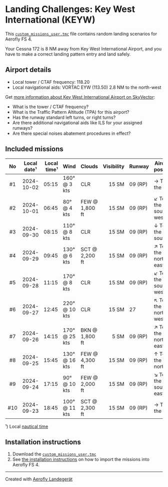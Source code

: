 # Landing Challenges: Key West International (KEYW)

This [`custom_missions_user.tmc`](./custom_missions_user.tmc) file contains random landing scenarios for Aerofly FS 4.

Your Cessna 172 is 8 NM away from Key West International Airport, and you have to make a correct landing pattern entry and land safely.

## Airport details

- Local tower / CTAF frequency: 118.20
- Local navigational aids: VORTAC EYW (113.50) 2.8 NM to the north-west

Get [more information about Key West International Airport on SkyVector](https://skyvector.com/airport/KEYW):

- What is the tower / CTAF frequency?
- What is the Traffic Pattern Altitude (TPA) for this airport?
- Has the runway standard left turns, or right turns?
- Are there additional navigational aids like ILS for your assigned runways?
- Are there special noises abatement procedures in effect?

## Included missions

| No  | Local date¹ | Local time¹ | Wind          | Clouds         | Visibility | Runway  | Aircraft position    |
| :-: | ----------- | ----------: | ------------- | -------------- | ---------: | ------- | -------------------- |
| #1  | 2024-10-02  |       05:15 | 160° @ 3 kts  | CLR            |      15 SM | 09 (RP) | → To the east        |
| #2  | 2024-10-01  |       06:45 | 80° @ 4 kts   | FEW @ 1,800 ft |      15 SM | 09 (RP) | ↙ To the south-west |
| #3  | 2024-09-30  |       08:15 | 110° @ 8 kts  | CLR            |      15 SM | 09 (RP) | ↓ To the south       |
| #4  | 2024-09-29  |       09:45 | 130° @ 6 kts  | SCT @ 2,200 ft |      15 SM | 09 (RP) | ↗ To the north-east |
| #5  | 2024-09-28  |       11:15 | 170° @ 8 kts  | CLR            |      15 SM | 09 (RP) | ↙ To the south-west |
| #6  | 2024-09-27  |       12:45 | 220° @ 10 kts | CLR            |      15 SM | 27      | ↖ To the north-west |
| #7  | 2024-09-26  |       14:15 | 170° @ 25 kts | BKN @ 1,800 ft |       5 SM | 09 (RP) | ↗ To the north-east |
| #8  | 2024-09-25  |       15:45 | 130° @ 16 kts | FEW @ 4,300 ft |      15 SM | 09 (RP) | ↑ To the north       |
| #9  | 2024-09-24  |       17:15 | 90° @ 10 kts  | FEW @ 2,000 ft |      15 SM | 09 (RP) | ↘ To the south-east |
| #10 | 2024-09-23  |       18:45 | 100° @ 11 kts | SCT @ 2,300 ft |      15 SM | 09 (RP) | → To the east        |

¹) Local [nautical time](https://en.wikipedia.org/wiki/Nautical_time)

## Installation instructions

1. Download the [`custom_missions_user.tmc`](./custom_missions_user.tmc)
2. See [the installation instructions](https://fboes.github.io/aerofly-missions/docs/generic-installation.html) on how to import the missions into Aerofly FS 4.

---

Created with [Aerofly Landegerät](https://github.com/fboes/aerofly-patterns)
